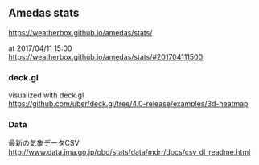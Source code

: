 ## Amedas stats
https://weatherbox.github.io/amedas/stats/

at 2017/04/11 15:00  
https://weatherbox.github.io/amedas/stats/#201704111500


### deck.gl
visualized with deck.gl  
https://github.com/uber/deck.gl/tree/4.0-release/examples/3d-heatmap


### Data
最新の気象データCSV  
http://www.data.jma.go.jp/obd/stats/data/mdrr/docs/csv_dl_readme.html

